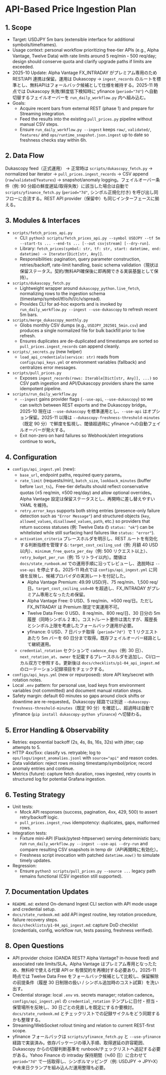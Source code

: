 # API-Based Price Ingestion Plan

## 1. Scope
- Target: USDJPY 5m bars (extensible interface for additional symbols/timeframes).
- Usage context: personal workflow prioritizing free-tier APIs (e.g., Alpha Vantage, Twelve Data) with rate limits around 5 req/min・500 req/day; design should conserve quota and clarify upgrade paths if limits are exceeded.
- 2025-10 Update: Alpha Vantage FX_INTRADAY がプレミアム専用のため REST/API 連携は保留。運用は Dukascopy → `ingest_records` のルートを標準とし、無料APIはフォールバック候補として仕様を維持する。2025-11 時点では Dukascopy 失敗/鮮度低下検知時に yfinance (`period="7d"`) へ自動切替するフェイルオーバーを `run_daily_workflow.py` 内へ組み込む。
- Goals:
  - Acquire recent bars from external REST (phase 1) and prepare for Streaming integration.
  - Feed the results into the existing `pull_prices.py` pipeline without manual CSV steps.
  - Ensure `run_daily_workflow.py --ingest` keeps `raw/`, `validated/`, `features/` and `ops/runtime_snapshot.json.ingest` up to date so freshness checks stay within 6h.

## 2. Data Flow
Dukascopy feed（正式運用） → 正常時は `scripts/dukascopy_fetch.py` → normalized bar iterator → `pull_prices.ingest_records` → CSV append (`raw`/`validated`/`features`) → snapshot/anomaly logging。フェイルオーバー条件（例: 90 分超の鮮度遅延/取得失敗）に該当した場合は自動で `scripts/yfinance_fetch.py` (`period="7d"`, シンボル正規化付き) を呼び出し同フローに合流する。REST API provider（保留中）も同じインターフェースに揃える。

## 3. Modules & Interfaces
- `scripts/fetch_prices_api.py`
  - CLI: `python3 scripts/fetch_prices_api.py --symbol USDJPY --tf 5m --start-ts ... --end-ts ... [--out csv|stream] [--dry-run]`.
  - Library: `fetch_prices(symbol: str, tf: str, start: datetime, end: datetime) -> Iterator[Dict[str, Any]]`.
  - Responsibilities: pagination, query parameter construction, retries/backoff, rate-limit handling, basic schema validation（現状は保留ステータス。契約/無料API確保後に即再開できる実装基盤として保持）。
- `scripts/dukascopy_fetch.py`
  - Lightweight wrapper around `dukascopy_python.live_fetch`, normalizing rows to the ingestion schema (timestamp/symbol/tf/o/h/l/c/v/spread).
  - Provides CLI for ad-hoc exports and is invoked by `run_daily_workflow.py --ingest --use-dukascopy` to refresh recent 5m bars.
- `scripts/merge_dukascopy_monthly.py`
  - Globs monthly CSV dumps (e.g., `USDJPY_202501_5min.csv`) and produces a single normalized file for bulk backfill prior to live refresh.
  - Ensures duplicates are de-duplicated and timestamps are sorted so `pull_prices.ingest_records` can append cleanly.
- `scripts/_secrets.py` (new helper)
  - `load_api_credentials(service: str)` reads from `configs/api_keys.yml` or environment variables (fallback) and centralizes error messages.
- `scripts/pull_prices.py`
  - Exposes `ingest_records(rows: Iterable[Dict[str, Any]], ...)` so CSV path ingestion and API/Dukascopy providers share the same idempotent pipeline.
- `scripts/run_daily_workflow.py`
  - `--ingest` gains provider flags (`--use-api`, `--use-dukascopy`) so we can switch between REST exports and the Dukascopy bridge。2025-10 現在は `--use-dukascopy` を標準運用とし、`--use-api` はオプション保留。2025-11 以降は `--dukascopy-freshness-threshold-minutes`（既定 90 分）で鮮度を監視し、閾値超過時に yfinance への自動フェイルオーバーが発火する。
  - Exit non-zero on hard failures so Webhook/alert integrations continue to work。

## 4. Configuration
- `configs/api_ingest.yml` (new):
  - `base_url`, endpoint paths, required query params。
  - `rate_limit` (requests/min), `batch_size`, `lookback_minutes` (buffer before `last_ts`)。Free-tier defaults should reflect conservative quotas (≤5 req/min, ≤500 req/day) and allow optional overrides。Alpha Vantage 設定は保留ステータスとし、再開時に差し替えやすい YAML を維持。
  - `retry.error_keys` supports both string entries (presence-only failure detection such as `"Error Message"`) and structured objects (`key`, `allowed_values`, `disallowed_values`, `path`, etc.) so providers that return success statuses (例: Twelve Data の `status: "ok"`) can be whitelisted while still surfacing hard failures like `status: "error"`).
  - `activation_criteria` プレースホルダを明示し、REST ルートを有効化する判断指標を管理する: `target_cost_ceiling_usd`（例: 月額 40 USD 以内）、`minimum_free_quota_per_day`（例: 500 リクエスト以上）、`retry_budget_per_run`（例: 15 リトライ以内）。閾値は `docs/state_runbook.md` での運用手順に沿ってレビューし、逸脱時は `--use-api` を停止する。2025-11 時点では `configs/api_ingest.yml` に同値を反映し、候補プロバイダの実測レートを付記した。
    - Alpha Vantage Premium: 49.99 USD/月、75 req/min、1,500 req/日。`target_cost_ceiling_usd=40` を超過し、FX_INTRADAY がプレミアム専用となったため保留。
    - Alpha Vantage Free: 0 USD、5 req/min、≈500 req/日。ただし FX_INTRADAY は Premium 限定で実運用不可。
    - Twelve Data Free: 0 USD、8 req/min、800 req/日、30 日分の 5m 履歴（同時シンボル 2 本）。コスト/レート要件は満たすが、履歴長とシンボル上限を考慮したフォールバック運用が必要。
    - yfinance: 0 USD、7 日バッチ取得（`period="7d"`）で 1 リクエストあたり 5m バーを 60 日分まで取得。既存フェイルオーバー経路として継続運用。
  - `credential_rotation` セクションで `cadence_days`（例: 30 日）、`next_rotation_at`、`owner` を記載するプレースホルダを追加し、CI/ローカル双方で参照する。更新後は `docs/checklists/p1-04_api_ingest.md` のローテーション記録項目をチェックする。
- `configs/api_keys.yml` (new or repurposed): store API key/secret with rotation notes.
- Local `.env` pattern: for personal use, load keys from environment variables (not committed) and document manual rotation steps.
- Safety margin: default 60 minutes so gaps around clock shifts or downtime are re-requested。Dukascopy 経路では別途 `--dukascopy-freshness-threshold-minutes`（既定 90 分）を確認し、超過時は自動で yfinance (`pip install dukascopy-python yfinance`) へ切替わる。

## 5. Error Handling & Observability
- Retries: exponential backoff (2s, 4s, 8s, 16s, 32s) with jitter; cap attempts to 5.
- HTTP 4xx/5xx: classify vs. retryable; log to `ops/logs/ingest_anomalies.jsonl` with `source="api"` and reason codes.
- Data validation: reject rows missing timestamp/symbol/price; record anomaly entries and continue.
- Metrics (future): capture fetch duration, rows ingested, retry counts in structured log for potential Grafana ingestion.

## 6. Testing Strategy
- Unit tests:
  - Mock API responses (success, pagination, 4xx, 429, 500) to assert retry/backoff logic.
  - `pull_prices.ingest_rows` idempotency: duplicates, gaps, malformed rows.
- Integration tests:
  - Fixture mini-API (Flask/pytest-httpserver) serving deterministic bars; run `run_daily_workflow.py --ingest --use-api --dry-run` and compare resulting CSV snapshots in temp dir（API再開時に有効化）。
  - Freshness script invocation with patched `datetime.now()` to simulate timely updates.
- Regression:
  - Ensure `python3 scripts/pull_prices.py --source ...` legacy path remains functional (CSV ingestion still supported).

## 7. Documentation Updates
- `README.md`: extend On-demand Ingest CLI section with API mode usage and credential setup.
- `docs/state_runbook.md`: add API ingest routine, key rotation procedure, failure recovery steps.
- `docs/checklists/p1-04_api_ingest.md`: capture DoD checklist (credentials, config, workflow run, tests passing, freshness verified).

## 8. Open Questions
- API provider choice (OANDA REST? Alpha Vantage? in-house feed) and associated rate limits/SLA。Alpha Vantage はプレミアム専用となったため、無料枠で使える代替 API or 有償契約を再検討する必要あり。2025-11 時点では Twelve Data Free をフォールバック候補として比較し、保留解除の前提条件（履歴 30 日制限の扱い / シンボル追加時のコスト試算）を洗い出す。
- Credential storage: local `.env` vs. secrets manager; rotation cadence。`configs/api_ingest.yml` の `credential_rotation` テンプレに日付・担当・保管場所を反映し、30 日ごとの見直しを既定にするか要検討。`docs/state_runbook.md` とチェックリストでの記録サイクルをどう同期するかも整理する。
- Streaming/WebSocket rollout timing and relation to current REST-first scope.
- yfinance フォールバックは `scripts/yfinance_fetch.py` と `--use-yfinance` 経路で実装済み。依存パッケージの導入手順、取得遅延の許容範囲、Dukascopy からの切替判断基準を runbook/チェックリストへ追記する必要がある。Yahoo Finance の intraday 保持期間（≒60 日）に合わせて `period="7d"` で一括取得し、シンボルマッピング（例: USDJPY → JPY=X）や未来日クランプを組み込んだ運用整理も必要。
